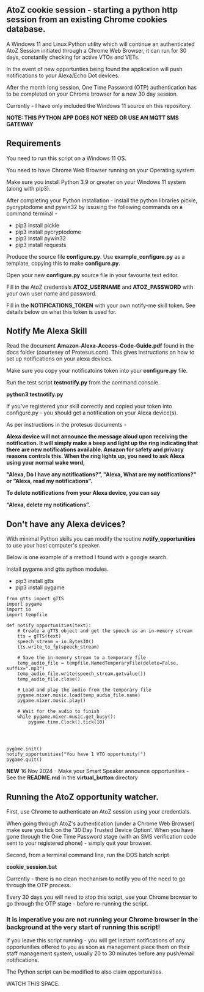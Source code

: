 ## AtoZ cookie session - starting a python http session from an existing Chrome cookies database. 

A Windows 11 and Linux Python utility which will continue an authenticated AtoZ Session initiated through a Chrome Web Browser, it can run for 30 days, constantly checking for active VTOs and VETs. 

In the event of new opportunties being found the application will push notifications to your Alexa/Echo Dot devices.

After the month long session, One Time Password (OTP) authentication has to be completed on your Chrome browser for a new 30 day session.

Currently - I have only included the Windows 11 source on this repository.

**NOTE: THIS PYTHON APP DOES NOT NEED OR USE AN MQTT SMS GATEWAY**

## Requirements

You need to run this script on a Windows 11 OS.

You need to have Chrome Web Browser running on your Operating system.

Make sure you install Python 3.9 or greater on your Windows 11 system (along with pip3).


After completing your Python installation - install the python libraries pickle, pycryptodome and pywin32 by issusing the following commands on a command terminal -


* pip3 install pickle
* pip3 install pycryptodome
* pip3 install pywin32
* pip3 install requests



Produce the source file **configure.py**. Use **example_configure.py** as a template, copying this to make **configure.py**.

Open your new **configure.py** source file in your favourite text editor.

Fill in the AtoZ credentials **ATOZ_USERNAME** and **ATOZ_PASSWORD** with your own user name and password.

Fill in the **NOTIFICATIONS_TOKEN** with your own notify-me skill token. See details below on what this token is used for.


## Notify Me Alexa Skill

Read the document **Amazon-Alexa-Access-Code-Guide.pdf** found in the docs folder (courtesey of Protesus.com). This gives instructions on how to set up notifications on your alexa devices.

Make sure you copy your notificatoins token into your **configure.py** file.

Run the test script **testnotify.py** from the command console. 

**python3 testnotify.py**

If you've registered your skill correctly and copied your token into configure.py - you should get a notification on your Alexa device(s).

As per instructions in the protesus documents -

**Alexa device will not announce the message aloud upon receiving the notification. It will simply make a beep and light up the ring indicating that there are new notifications available. Amazon for safety and privacy reasons controls this. When the ring lights up, you need to ask Alexa using your normal wake word,**

**“Alexa, Do I have any notifications?”, "Alexa, What are my notifications?" or “Alexa, read my notifications”.**

**To delete notifications from your Alexa device, you can say**

**“Alexa, delete my notifications”.**

## Don't have any Alexa devices?

With minimal Python skills you can modify the routine **notify_opportunities** to use your host computer's speaker.

Below is one example of a method I found with a google search.

Install pygame and gtts python modules.

* pip3 install gtts
* pip3 install pygame


```
from gtts import gTTS
import pygame
import io
import tempfile

def notify_opportunities(text):
    # Create a gTTS object and get the speech as an in-memory stream
    tts = gTTS(text)
    speech_stream = io.BytesIO()
    tts.write_to_fp(speech_stream)

    # Save the in-memory stream to a temporary file
    temp_audio_file = tempfile.NamedTemporaryFile(delete=False, suffix=".mp3")
    temp_audio_file.write(speech_stream.getvalue())
    temp_audio_file.close()

    # Load and play the audio from the temporary file
    pygame.mixer.music.load(temp_audio_file.name)
    pygame.mixer.music.play()

    # Wait for the audio to finish
    while pygame.mixer.music.get_busy():
        pygame.time.Clock().tick(10)




pygame.init()
notify_opportunities("You have 1 VTO opportunity!")
pygame.quit()

```


**NEW** 16 Nov 2024 - Make your Smart Speaker announce opportunities - See the **README.md** in the **virtual_button** directory



## Running the AtoZ opportunity watcher.

First, use Chrome to authenticate an AtoZ session using your credentials.

When going through AtoZ's authentication (under a Chrome Web Browser) make sure you tick on the '30 Day Trusted Device Option'.
When you have gone through the One Time Password stage (with an SMS verification code sent to your registered phone) - simply quit your browser.


Second, from a terminal command line, run the DOS batch script

**cookie_session.bat**

Currently - there is no clean mechanism to notify you of the need to go through the OTP process. 

Every 30 days you will need to stop this script, use your Chrome browser to go through the OTP stage - before re-running the script.


### It is imperative you are not running your Chrome browser in the background at the very start of running this script!

If you leave this script running - you will get instant notifications of any opportunities offered to you as soon as management place them on their staff management system, usually 20 to 30 minutes before any push/email notifications.

The Python script can be modified to also claim opportunities.

WATCH THIS SPACE.
















